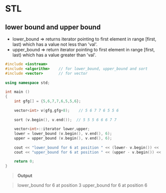 # STL

## lower bound and upper bound

* lower_bound => returns iterator pointing to first element in range [first, last) which has a value not less than 'val'.
* upper_bound => return iterator pointing to first element in range [first, last) which has a value greater than 'val'. 

```c++
#include <iostream> 
#include <algorithm>    // for lower_bound, upper_bound and sort 
#include <vector>       // for vector 
  
using namespace std; 
  
int main () 
{ 
    int gfg[] = {5,6,7,7,6,5,5,6}; 
      
    vector<int> v(gfg,gfg+8);    // 5 6 7 7 6 5 5 6 
  
    sort (v.begin(), v.end());  // 5 5 5 6 6 6 7 7 
  
    vector<int>::iterator lower,upper; 
    lower = lower_bound (v.begin(), v.end(), 6);  
    upper = upper_bound (v.begin(), v.end(), 6);  
  
    cout << "lower_bound for 6 at position " << (lower- v.begin()) << '\n'; 
    cout << "upper_bound for 6 at position " << (upper - v.begin()) << '\n'; 
  
    return 0; 
} 
```

> **Output**

> lower_bound for 6 at position 3
> upper_bound for 6 at position 6